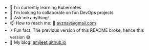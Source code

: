 - 🌱 I’m currently learning Kubernetes
- 👯 I’m looking to collaborate on fun DevOps projects
- 💬 Ask me anything!
- 📫 How to reach me: :e-mail: avznav@gmail.com
- ⚡ Fun fact: The previous version of this README broke, hence this version :sweat_smile:
- :grapes: My blog: [amijeet.github.io](https://amijeet.github.io/)
<!--
**amijeet/amijeet** is a ✨ _special_ ✨ repository because its `README.md` (this file) appears on your GitHub profile.

Here are some ideas to get you started:

- 🔭 I’m currently working on ...
- 🌱 I’m currently learning ...
- 👯 I’m looking to collaborate on ...
- 🤔 I’m looking for help with ...
- 💬 Ask me about ...
- 📫 How to reach me: ...
- 😄 Pronouns: ...
- ⚡ Fun fact: ...
-->
